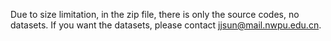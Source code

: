 Due to size limitation, in the zip file, there is only the source codes, no datasets. If you want the datasets, please contact jjsun@mail.nwpu.edu.cn.
